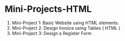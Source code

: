 # Mini-Projects-HTML

1. Mini-Project 1: Basic Website using HTML elements.
2. Mini-Project 2: Design Invoice using Tables ( HTML )
3. Mini-Project 3: Design a Register Form 
